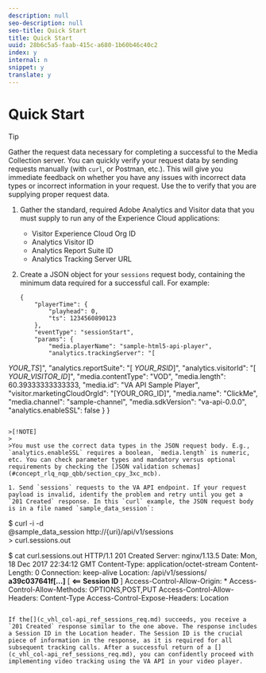 ```yaml
---
description: null
seo-description: null
seo-title: Quick Start
title: Quick Start
uuid: 28b6c5a5-faab-415c-a680-1b60b46c40c2
index: y
internal: n
snippet: y
translate: y
---
```


# Quick Start


<a id="section_m5w_dl5_gcb"></a>


>[!TIP]
>
>Gather the request data necessary for completing a successful[](c_vhl_col-api_ref_sessions_req.md) to the Media Collection server. You can quickly verify your request data by sending requests manually (with `curl`, or Postman, etc.). This will give you immediate feedback on whether you have any issues with incorrect data types or incorrect information in your request. Use the [](c_vhl_col-api_ref_json_validation.md) to verify that you are supplying proper request data.



1. Gather the standard, required Adobe Analytics and Visitor data that you must supply to run any of the Experience Cloud applications:
    * Visitor Experience Cloud Org ID
    * Analytics Visitor ID
    * Analytics Report Suite ID
    * Analytics Tracking Server URL

1. Create a JSON object for your `sessions` request body, containing the minimum data required for a successful call. For example:
   ```
   {
       "playerTime": {
           "playhead": 0,
           "ts": 1234560890123
       },
       "eventType": "sessionStart",
       "params": {
           "media.playerName": "sample-html5-api-player",
           "analytics.trackingServer": "[
<i>YOUR_TS</i>]",
           "analytics.reportSuite": "[
<i>YOUR_RSID</i>]",
           "analytics.visitorId": "[
<i>YOUR_VISITOR_ID</i>]",
           "media.contentType": "VOD",
           "media.length": 60.39333333333333,
           "media.id": "VA API Sample Player",
           "visitor.marketingCloudOrgId": "[YOUR_ORG_ID]",
           "media.name": "ClickMe",
           "media.channel": "sample-channel",
           "media.sdkVersion": "va-api-0.0.0",
           "analytics.enableSSL": false
       }
   }
   ```

   >[!NOTE]
   >
   >You must use the correct data types in the JSON request body. E.g., `analytics.enableSSL` requires a boolean, `media.length` is numeric, etc. You can check parameter types and mandatory versus optional requirements by checking the [JSON validation schemas](#concept_rlq_nqp_qbb/section_cpy_3xc_mcb).

1. Send `sessions` requests to the VA API endpoint. If your request payload is invalid, identify the problem and retry until you get a `201 Created` response. In this `curl` example, the JSON request body is in a file named `sample_data_session`:
   ```
   $ curl -i -d \
     @sample_data_session http://{uri}/api/v1/sessions \
     > curl.sessions.out
   
   $ cat curl.sessions.out
   HTTP/1.1 201 Created
   Server: nginx/1.13.5
   Date: Mon, 18 Dec 2017 22:34:12 GMT
   Content-Type: application/octet-stream
   Content-Length: 0
   Connection: keep-alive
   Location: /api/v1/sessions/
<b>a39c037641f[…]</b> [ 
<b><== Session ID</b> ]
   Access-Control-Allow-Origin: *
   Access-Control-Allow-Methods: OPTIONS,POST,PUT
   Access-Control-Allow-Headers: Content-Type
   Access-Control-Expose-Headers: Location
   ```

If the[](c_vhl_col-api_ref_sessions_req.md) succeeds, you receive a `201 Created` response similar to the one above. The response includes a Session ID in the Location header. The Session ID is the crucial piece of information in the response, as it is required for all subsequent tracking calls. After a successful return of a [](c_vhl_col-api_ref_sessions_req.md), you can confidently proceed with implementing video tracking using the VA API in your video player.
